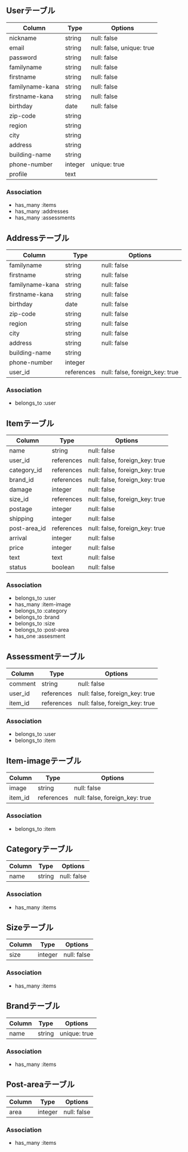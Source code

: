 ## Userテーブル

|Column|Type|Options|
|------|----|-------|
|nickname|string|null: false|
|email|string|null: false, unique: true|
|password|string|null: false|
|familyname|string|null: false|
|firstname|string|null: false|
|familyname-kana|string|null: false|
|firstname-kana|string|null: false|
|birthday|date|null: false|
|zip-code|string||
|region|string||
|city|string||
|address|string||
|building-name|string||
|phone-number|integer|unique: true|
|profile|text||

### Association
- has_many :items
- has_many :addresses
- has_many :assessments


## Addressテーブル

|Column|Type|Options|
|------|----|-------|
|familyname|string|null: false|
|firstname|string|null: false|
|familyname-kana|string|null: false|
|firstname-kana|string|null: false|
|birthday|date|null: false|
|zip-code|string|null: false|
|region|string|null: false|
|city|string|null: false|
|address|string|null: false|
|building-name|string||
|phone-number|integer||
|user_id|references|null: false, foreign_key: true|

### Association
- belongs_to :user


## Itemテーブル

|Column|Type|Options|
|------|----|-------|
|name|string|null: false|
|user_id|references|null: false, foreign_key: true|
|category_id|references|null: false, foreign_key: true|
|brand_id|references|null: false, foreign_key: true|
|damage|integer|null: false|
|size_id|references|null: false, foreign_key: true|
|postage|integer|null: false|
|shipping|integer|null: false|
|post-area_id|references|null: false, foreign_key: true|
|arrival|integer|null: false|
|price|integer|null: false|
|text|text|null: false|
|status|boolean|null: false|


### Association
- belongs_to :user
- has_many :item-image
- belongs_to :category
- belongs_to :brand
- belongs_to :size
- belongs_to :post-area
- has_one :assesment

## Assessmentテーブル

|Column|Type|Options|
|------|----|-------|
|comment|string|null: false|
|user_id|references|null: false, foreign_key: true|
|item_id|references|null: false, foreign_key: true|

### Association
- belongs_to :user
- belongs_to :item


## Item-imageテーブル

|Column|Type|Options|
|------|----|-------|
|image|string|null: false|
|item_id|references|null: false, foreign_key: true|

### Association
- belongs_to :item


## Categoryテーブル

|Column|Type|Options|
|------|----|-------|
|name|string|null: false|

### Association
- has_many :items


## Sizeテーブル

|Column|Type|Options|
|------|----|-------|
|size|integer|null: false|

### Association
- has_many :items


## Brandテーブル

|Column|Type|Options|
|------|----|-------|
|name|string|unique: true|

### Association
- has_many :items


## Post-areaテーブル

|Column|Type|Options|
|------|----|-------|
|area|integer|null: false|

### Association
- has_many :items